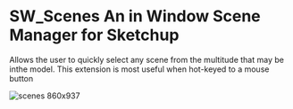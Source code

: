# SW_Scenes An in Window Scene Manager for Sketchup

Allows the user to quickly select any scene from the multitude that may be inthe model. This extension is most useful when hot-keyed to a mouse button

![scenes 860x937](https://user-images.githubusercontent.com/88683212/165399201-8f86d399-49e6-4be7-990e-8101b948c9f4.jpg)

